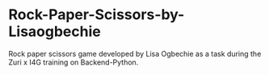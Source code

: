 # Rock-Paper-Scissors-by-Lisaogbechie
 Rock paper scissors game developed by Lisa Ogbechie as a task during the Zuri x I4G training on Backend-Python. 
